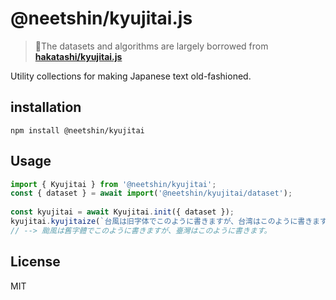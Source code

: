# @neetshin/kyujitai.js

> 🙏The datasets and algorithms are largely borrowed from **[hakatashi/kyujitai.js](https://github.com/hakatashi/kyujitai.js)**

Utility collections for making Japanese text old-fashioned.

## installation

```
npm install @neetshin/kyujitai
```

## Usage

```js
import { Kyujitai } from '@neetshin/kyujitai';
const { dataset } = await import('@neetshin/kyujitai/dataset');
  
const kyujitai = await Kyujitai.init({ dataset });
kyujitai.kyujitaize(`台風は旧字体でこのように書きますが、台湾はこのように書きます。`);
// --> 颱風は舊字體でこのように書きますが、臺灣はこのように書きます。
```

## License

MIT
